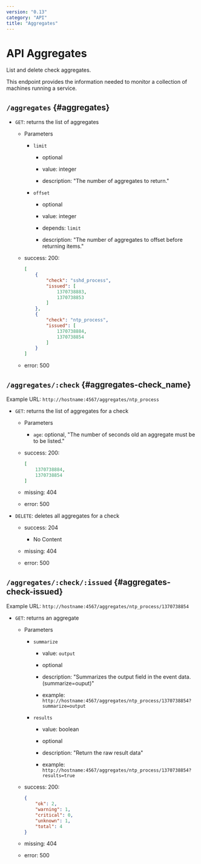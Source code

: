 ```yaml
---
version: "0.13"
category: "API"
title: "Aggregates"
---
```


# API Aggregates

List and delete check aggregates.

This endpoint provides the information needed to monitor a collection
of machines running a service.

## `/aggregates` {#aggregates}

* `GET`: returns the list of aggregates

  - Parameters

    - `limit`

      - optional

      - value: integer

      - description: "The number of aggregates to return."

    - `offset`

      - optional

      - value: integer

      - depends: `limit`

      - description: "The number of aggregates to offset before returning items."

  - success: 200:

    ~~~ json
    [
        {
            "check": "sshd_process",
            "issued": [
                1370738883,
                1370738853
            ]
        },
        {
            "check": "ntp_process",
            "issued": [
                1370738884,
                1370738854
            ]
        }
    ]
    ~~~

  - error: 500

## `/aggregates/:check` {#aggregates-check_name}

Example URL: `http://hostname:4567/aggregates/ntp_process`

* `GET`: returns the list of aggregates for a check

  - Parameters
    - `age`: optional, "The number of seconds old an aggregate must be to be listed."

  - success: 200:

    ~~~ json
    [
        1370738884,
        1370738854
    ]
    ~~~

  - missing: 404

  - error: 500

* `DELETE`: deletes all aggregates for a check

  - success: 204
    - No Content

  - missing: 404

  - error: 500

## `/aggregates/:check/:issued` {#aggregates-check-issued}

Example URL: `http://hostname:4567/aggregates/ntp_process/1370738854`

* `GET`: returns an aggregate

  - Parameters

    - `summarize`

      - value: `output`

      - optional

      - description: "Summarizes the output field in the event data. (summarize=ouput)"

      - example: `http://hostname:4567/aggregates/ntp_process/1370738854?summarize=output`

    - `results`

      - value: boolean

      - optional

      - description: "Return the raw result data"

      - example: `http://hostname:4567/aggregates/ntp_process/1370738854?results=true`

  - success: 200:

    ~~~ json
    {
        "ok": 2,
        "warning": 1,
        "critical": 0,
        "unknown": 1,
        "total": 4
    }
    ~~~

  - missing: 404

  - error: 500
